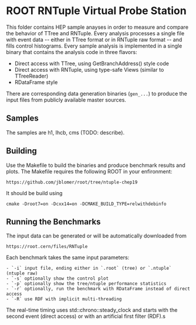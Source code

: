 ROOT RNTuple Virtual Probe Station
==================================

This folder contains HEP sample anayses in order to measure and compare the
behavior of TTree and RNTuple.  Every analysis processes a single file with
event data -- either in TTree format or in RNTuple raw format -- and fills
control histograms.  Every sample analysis is implemented in a single binary
that contains the analysis code in three flavors:

  - Direct access with TTree, using GetBranchAddress() style code
  - Direct access with RNTuple, using type-safe Views (similar to TTreeReader)
  - RDataFrame style

There are corresponding data generation binaries (`gen_...`) to produce
the input files from publicly available master sources.

Samples
-------

The samples are h1, lhcb, cms (TODO: describe).


Building
--------

Use the Makefile to build the binaries and produce benchmark results and plots.
The Makefile requires the following ROOT in your enfironment:

    https://github.com/jblomer/root/tree/ntuple-chep19


It should be build using

    cmake -Droot7=on -Dcxx14=on -DCMAKE_BUILD_TYPE=relwithdebinfo


Running the Benchmarks
----------------------

The input data can be generated or will be automatically downloaded from

    https://root.cern/files/RNTuple

Each benchmark takes the same input parameters:

    - `-i` input file, ending either in `.root` (tree) or `.ntuple` (ntuple raw)
    - `-s` optionally show the control plot
    - `-p` optionally show the tree/ntuple performance statistics
    - `-r` optionally, run the benchmark with RDataFrame instead of direct access
    - `-R` use RDF with implicit multi-threading

The real-time timing uses std::chrono::steady_clock and starts with the second
event (direct access) or with an artificial first filter (RDF).s

